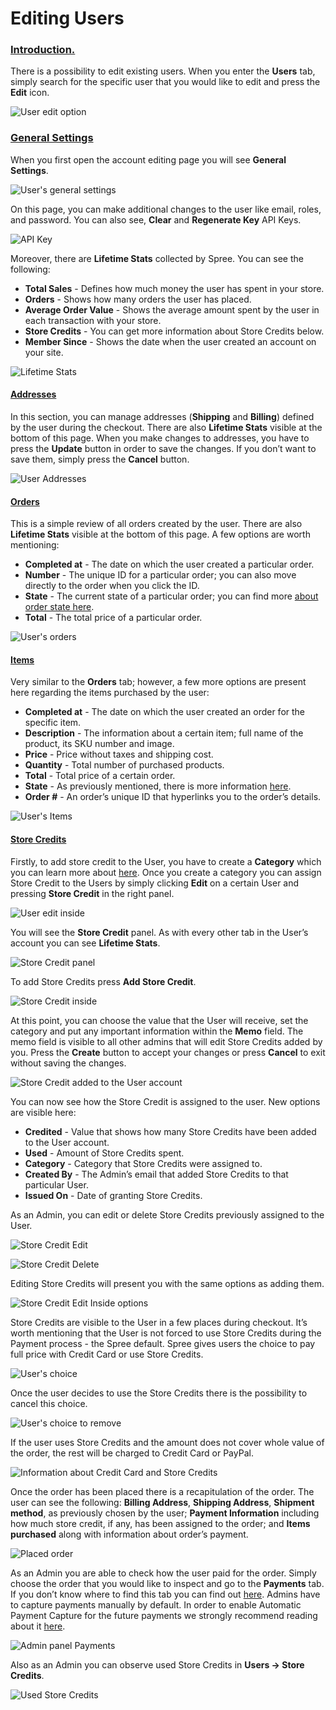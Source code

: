 # Editing Users

### [Introduction.](editing-users.md#introduction) <a id="introduction"></a>

There is a possibility to edit existing users. When you enter the **Users** tab, simply search for the specific user that you would like to edit and press the **Edit** icon.

![User edit option](https://guides.spreecommerce.org/static/377a22fe734e689d41ffd96d04878eef/06dbb/user_edit_option.jpg)

### [General Settings](editing-users.md#general-settings) <a id="general-settings"></a>

When you first open the account editing page you will see **General Settings**.

![User&apos;s general settings](https://guides.spreecommerce.org/static/0c34c466079fff9e179a7db0982bf082/888cc/user_edit_inside.jpg)

On this page, you can make additional changes to the user like email, roles, and password. You can also see, **Clear** and **Regenerate Key** API Keys.

![API Key](https://guides.spreecommerce.org/static/0983a4b27b64a279c8743374bd61dfb9/888cc/user_edit_inside_api.jpg)

Moreover, there are **Lifetime Stats** collected by Spree. You can see the following:

* **Total Sales** - Defines how much money the user has spent in your store.
* **Orders** - Shows how many orders the user has placed.
* **Average Order Value** - Shows the average amount spent by the user in each transaction with your store.
* **Store Credits** - You can get more information about Store Credits below.
* **Member Since** - Shows the date when the user created an account on your site.

![Lifetime Stats](https://guides.spreecommerce.org/static/1075c1e135ab893372423e8b174d89c1/888cc/user_edit_inside_lifetimestats.jpg)

#### [Addresses](editing-users.md#addresses) <a id="addresses"></a>

In this section, you can manage addresses \(**Shipping** and **Billing**\) defined by the user during the checkout. There are also **Lifetime Stats** visible at the bottom of this page. When you make changes to addresses, you have to press the **Update** button in order to save the changes. If you don’t want to save them, simply press the **Cancel** button.

![User Addresses](https://guides.spreecommerce.org/static/ec528b231f21f523f5c46526d9faa2da/06dbb/user_edit_inside_address.jpg)

#### [Orders](editing-users.md#orders) <a id="orders"></a>

This is a simple review of all orders created by the user. There are also **Lifetime Stats** visible at the bottom of this page. A few options are worth mentioning:

* **Completed at** - The date on which the user created a particular order.
* **Number** - The unique ID for a particular order; you can also move directly to the order when you click the ID.
* **State** - The current state of a particular order; you can find more [about order state here](../orders/order-states.md).
* **Total** - The total price of a particular order.

![User&apos;s orders](https://guides.spreecommerce.org/static/22f94715f552dfc6b717b2027d6dcf26/ed1a3/user_edit_orders.jpg)

#### [Items](editing-users.md#items) <a id="items"></a>

Very similar to the **Orders** tab; however, a few more options are present here regarding the items purchased by the user:

* **Completed at** - The date on which the user created an order for the specific item.
* **Description** - The information about a certain item; full name of the product, its SKU number and image.
* **Price** - Price without taxes and shipping cost.
* **Quantity** - Total number of purchased products.
* **Total** - Total price of a certain order.
* **State** - As previously mentioned, there is more information [here](../orders/order-states.md).
* **Order \#** - An order’s unique ID that hyperlinks you to the order’s details.

![User&apos;s Items](https://guides.spreecommerce.org/static/62ee80c258cbeefba3da31ec1d85ac93/3bda4/user_edit_inside_items.jpg)

#### [Store Credits](https://guides.spreecommerce.org/user/users/editing_users.html#store-credits) <a id="store-credits"></a>

Firstly, to add store credit to the User, you have to create a **Category** which you can learn more about [here](../configuration/store-credit-categories.md). Once you create a category you can assign Store Credit to the Users by simply clicking **Edit** on a certain User and pressing **Store Credit** in the right panel.

![User edit inside](https://guides.spreecommerce.org/static/816e7d5b65fa7a8b15f94ae16e075950/b9b0e/store_credit_user_add.jpg)

You will see the **Store Credit** panel. As with every other tab in the User’s account you can see **Lifetime Stats**.

![Store Credit panel](https://guides.spreecommerce.org/static/e02573d3eefa910547955cc5656c0afc/03ffe/store_credit_user.jpg)

To add Store Credits press **Add Store Credit**.

![Store Credit inside](https://guides.spreecommerce.org/static/8939821b0a5160279a30939ad52dd23c/b9b0e/store_credit_user_new.jpg)

At this point, you can choose the value that the User will receive, set the category and put any important information within the **Memo** field. The memo field is visible to all other admins that will edit Store Credits added by you. Press the **Create** button to accept your changes or press **Cancel** to exit without saving the changes.

![Store Credit added to the User account](https://guides.spreecommerce.org/static/5fbc6929ce730d22863d75d5b708bfab/ed1a3/store_credit_user_added.jpg)

You can now see how the Store Credit is assigned to the user. New options are visible here:

* **Credited** - Value that shows how many Store Credits have been added to the User account.
* **Used** - Amount of Store Credits spent.
* **Category** - Category that Store Credits were assigned to.
* **Created By** - The Admin’s email that added Store Credits to that particular User.
* **Issued On** - Date of granting Store Credits.

As an Admin, you can edit or delete Store Credits previously assigned to the User.

![Store Credit Edit](https://guides.spreecommerce.org/static/1213def55991ad361a5de088b14c4dc1/03ffe/store_credit_user_added_edit.jpg)

![Store Credit Delete](https://guides.spreecommerce.org/static/b8154354e298e193b5d59effa8a4d733/7d1e4/store_credit_user_added_delete.jpg)

Editing Store Credits will present you with the same options as adding them.

![Store Credit Edit Inside options](https://guides.spreecommerce.org/static/0d3d237d0cfcaf3396eb0b2e9f0cac07/eef13/store_credit_user_added_edit_inside.jpg)

Store Credits are visible to the User in a few places during checkout. It’s worth mentioning that the User is not forced to use Store Credits during the Payment process - the Spree default. Spree gives users the choice to pay full price with Credit Card or use Store Credits.



![User&apos;s choice](https://guides.spreecommerce.org/static/52ce8f584170ac56c4c7a3e0645c160b/86143/store_credit_front_apply.jpg)

Once the user decides to use the Store Credits there is the possibility to cancel this choice.



![User&apos;s choice to remove](https://guides.spreecommerce.org/static/5c860489843b29f1808178eb530972f1/3a93b/store_credit_front_applied.jpg)

If the user uses Store Credits and the amount does not cover whole value of the order, the rest will be charged to Credit Card or PayPal.



![Information about Credit Card and Store Credits](https://guides.spreecommerce.org/static/4bbf45b913d8f8c4d6e2e7c2903c7c0a/6f5f0/store_credit_front_confirm.jpg)

Once the order has been placed there is a recapitulation of the order. The user can see the following: **Billing Address**, **Shipping Address**, **Shipment method**, as previously chosen by the user; **Payment Information** including how much store credit, if any, has been assigned to the order; and **Items purchased** along with information about order’s payment.

![Placed order](https://guides.spreecommerce.org/static/c28bf1e93e5a5f901fd91f1b35b91dd1/b9b0e/store_credit_front_placed_order.jpg)

As an Admin you are able to check how the user paid for the order. Simply choose the order that you would like to inspect and go to the **Payments** tab. If you don’t know where to find this tab you can find out [here](../orders/manual-order-entry.md). Admins have to capture payments manually by default. In order to enable Automatic Payment Capture for the future payments we strongly recommend reading about it [here](../payments/payment-methods.md).

![Admin panel Payments](https://guides.spreecommerce.org/static/68df05c409cef69036071e7db5fc8145/b9b0e/store_credit_order_paid.jpg)

Also as an Admin you can observe used Store Credits in **Users -&gt; Store Credits**.

![Used Store Credits](https://guides.spreecommerce.org/static/769e4782e8893595d234c1d3d06e0c48/03ffe/store_credit_user_paid.jpg)


